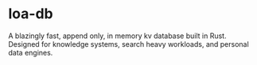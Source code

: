 # loa-db
A blazingly fast, append only, in memory kv database built in Rust. Designed for knowledge systems, search heavy workloads, and personal data engines.
